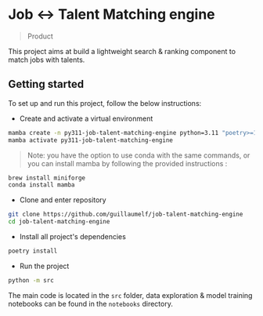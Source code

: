 # Job <-> Talent Matching engine

> Product

This project aims at build a lightweight search & ranking component to match jobs with talents.

## Getting started

To set up and run this project, follow the below instructions:
- Create and activate a virtual environment
```bash
mamba create -n py311-job-talent-matching-engine python=3.11 "poetry>=1.7"
mamba activate py311-job-talent-matching-engine
```
> Note: you have the option to use conda with the same commands,
> or you can install mamba by following the provided instructions :

```bash
brew install miniforge
conda install mamba
```

- Clone and enter repository
```bash
git clone https://github.com/guillaumelf/job-talent-matching-engine
cd job-talent-matching-engine
```

- Install all project's dependencies
```bash
poetry install
```

- Run the project
```bash
python -m src
```

The main code is located in the `src` folder, data exploration & model training notebooks can be found in the `notebooks` directory.